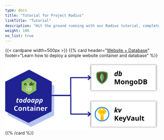```yaml
---
type: docs
title: "Tutorial for Project Radius"
linkTitle: "Tutorial"
description: "Hit the ground running with our Radius tutorial, complete with code samples aimed to get you started quickly with Radius."
weight: 100
no_list: true
---
```


<!-- TODO:  Expand upon webapp quickstart and write "The Tutorial" in the docs repo
https://github.com/project-radius/docs/issues/100 
-->

{{< cardpane width=500px >}}
{{% card header="[Website + Database](./webapp)" footer="Learn how to deploy a simple website container and database" %}}
<div class="text-center">
  <a href="./webapp">
    <img src="webapp.svg" alt="Dapr logo">
  </a>
</div>
{{% /card %}}
